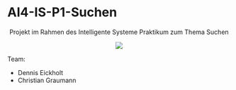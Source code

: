# AI4-IS-P1-Suchen
<div align="center">

Projekt im Rahmen des Intelligente Systeme Praktikum zum Thema Suchen

![](https://im6.ezgif.com/tmp/ezgif-6-6689bffc00cf.gif)

</div>

Team:
- Dennis Eickholt
- Christian Graumann


